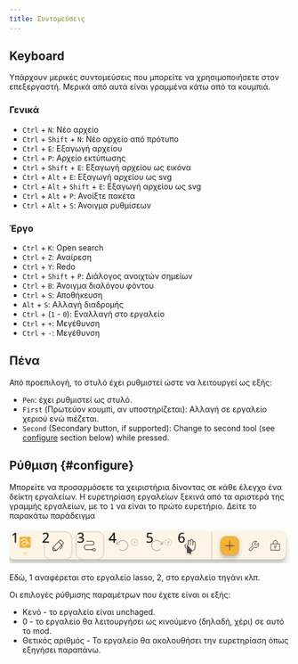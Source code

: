 ```yaml
---
title: Συντομεύσεις
---
```


## Keyboard

Υπάρχουν μερικές συντομεύσεις που μπορείτε να χρησιμοποιήσετε στον επεξεργαστή.
Μερικά από αυτά είναι γραμμένα κάτω από τα κουμπιά.

### Γενικά

- `Ctrl` + `N`: Νέο αρχείο
- `Ctrl` + `Shift` + `N`: Νέο αρχείο από πρότυπο
- `Ctrl` + `E`: Εξαγωγή αρχείου
- `Ctrl` + `P`: Αρχείο εκτύπωσης
- `Ctrl` + `Shift` + `E`: Εξαγωγή αρχείου ως εικόνα
- `Ctrl` + `Alt` + `E`: Εξαγωγή αρχείου ως svg
- `Ctrl` + `Alt` + `Shift` + `E`: Εξαγωγή αρχείου ως svg
- `Ctrl` + `Alt` + `P`: Ανοίξτε πακέτα
- `Ctrl` + `Alt` + `S`: Άνοιγμα ρυθμίσεων

### Έργο

- `Ctrl` + `K`: Open search
- `Ctrl` + `Z`: Αναίρεση
- `Ctrl` + `Y`: Redo
- `Ctrl` + `Shift` + `P`: Διάλογος ανοιχτών σημείων
- `Ctrl` + `B`: Άνοιγμα διαλόγου φόντου
- `Ctrl` + `S`: Αποθήκευση
- `Alt` + `S`: Αλλαγή διαδρομής
- `Ctrl` + (`1` - `0`): Εναλλαγή στο εργαλείο
- `Ctrl` + `+`: Μεγέθυνση
- `Ctrl` + `-`: Μεγέθυνση

## Πένα

Από προεπιλογή, το στυλό έχει ρυθμιστεί ώστε να λειτουργεί ως εξής:

- `Pen`: έχει ρυθμιστεί ως στυλό.
- `First` (Πρωτεύον κουμπί, αν υποστηρίζεται): Αλλαγή σε εργαλείο χεριού ενώ πιέζεται.
- `Second` (Secondary button, if supported): Change to second tool (see [configure](#configure) section below) while pressed.

## Ρύθμιση {#configure}

Μπορείτε να προσαρμόσετε τα χειριστήρια δίνοντας σε κάθε έλεγχο ένα δείκτη εργαλείων. Η ευρετηρίαση εργαλείων ξεκινά από τα αριστερά της γραμμής εργαλείων, με το `1` να είναι το πρώτο ευρετήριο. Δείτε το παρακάτω παράδειγμα

![αριθμημένη γραμμή εργαλείων](toolbar_numbered.png)

Εδώ, 1 αναφέρεται στο εργαλείο lasso, 2, στο εργαλείο τηγάνι κλπ.

Οι επιλογές ρύθμισης παραμέτρων που έχετε είναι οι εξής:

- Κενό - το εργαλείο είναι unchaged.
- 0 - το εργαλείο θα λειτουργήσει ως κινούμενο (δηλαδή, χέρι) σε αυτό το mod.
- Θετικός αριθμός - Το εργαλείο θα ακολουθήσει την ευρετηρίαση όπως εξηγήσει παραπάνω.
